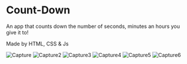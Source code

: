 # Count-Down
An app that counts down the number of seconds, minutes an hours you give it to!

Made by HTML, CSS & Js

![Capture](https://user-images.githubusercontent.com/51241762/182334253-15f82776-7578-4d48-8852-080a3d591b93.PNG)
![Capture2](https://user-images.githubusercontent.com/51241762/182334269-4e2b7c09-e48b-4e8c-8349-812b7c6c241c.PNG)
![Capture3](https://user-images.githubusercontent.com/51241762/182334275-a141692a-446d-4393-b3f2-17ab5ecc9b6e.PNG)
![Capture4](https://user-images.githubusercontent.com/51241762/182334284-8b64c889-62cc-4496-8cbd-faacdbefecc6.PNG)
![Capture5](https://user-images.githubusercontent.com/51241762/182334290-997c85c9-6d13-4be7-8332-dd5b237eb554.PNG)
![Capture6](https://user-images.githubusercontent.com/51241762/182334297-a11cad45-888a-428d-ba78-e7c31c68642f.PNG)
